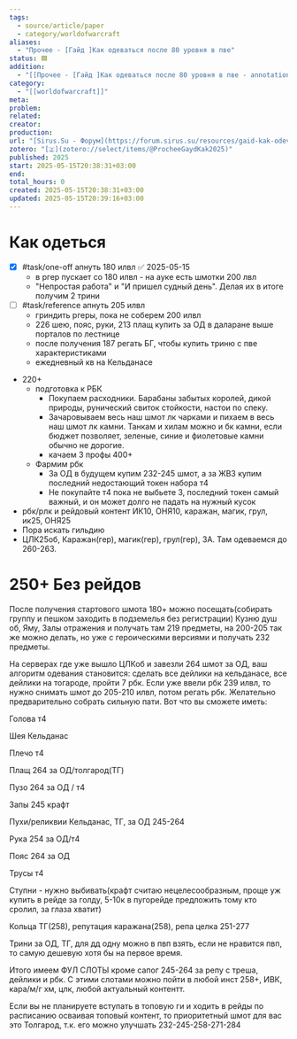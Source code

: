 ```yaml
---
tags:
  - source/article/paper
  - category/worldofwarcraft
aliases:
  - "Прочее - [Гайд ]Как одеваться после 80 уровня в пве"
status: 🟦
addition:
  - "[[Прочее - [Гайд ]Как одеваться после 80 уровня в пве - annotations|🖍]]"
category:
  - "[[worldofwarcraft]]"
meta: 
problem: 
related: 
creator: 
production: 
url: "[Sirus.Su - Форум](https://forum.sirus.su/resources/gaid-kak-odevatsja-posle-80-urovnja-v-pve.234/)"
zotero: "[🇿](zotero://select/items/@ProcheeGaydKak2025)"
published: 2025
start: 2025-05-15T20:38:31+03:00
end: 
total_hours: 0
created: 2025-05-15T20:38:31+03:00
updated: 2025-05-15T20:39:16+03:00
---
```


# Как одеться
- [x] #task/one-off апнуть 180 илвл ✅ 2025-05-15
	- в ргер пускает со 180 илвл - на ауке есть шмотки 200 лвл
	- "Непростая работа" и "И пришел судный день". Делая их в итоге получим 2 трини
- [ ] #task/reference апнуть 205 илвл
	- гриндить ргеры, пока не соберем 200 илвл
	- 226 шею, пояс, руки, 213 плащ купить за ОД в даларане выше порталов по лестнице
	- после получения 187 регать БГ, чтобы купить триню с пве характеристиками
	- ежедневный кв на Кельданасе
- 220+
	- подготовка к РБК
		- Покупаем расходники. Барабаны забытых королей, дикой природы, рунический свиток стойкости, настои по спеку.
		- Зачаровываем весь наш шмот лк чарками и пихаем в весь наш шмот лк камни. Танкам и хилам можно и бк камни, если бюджет позволяет, зеленые, синие и фиолетовые камни обычно не дорогие.
		- качаем 3 профы 400+
	- Фармим рбк
		- За ОД в будущем купим 232-245 шмот, а за ЖВЗ купим последний недостающий токен набора т4
		- Не покупайте т4 пока не выбьете 3, последний токен самый важный, и он может долго не падать на нужный кусок
- рбк/рлк и рейдовый контент ИК10, ОНЯ10, каражан, магик, грул, ик25, ОНЯ25
- Пора искать гильдию
- ЦЛК25об, Каражан(гер), магик(гер), грул(гер), ЗА. Там одеваемся до 260-263.

# 250+ Без рейдов
После получения стартового шмота 180+ можно посещать(собирать группу и пешком заходить в подземелья без регистрации) Кузню душ об, Яму, Залы отражения и получать там 219 предметы, на 200-205 так же можно делать, но уже с героическими версиями и получать 232 предметы.

На серверах где уже вышло ЦЛКоб и завезли 264 шмот за ОД, ваш алгоритм одевания становится: сделать все дейлики на кельданасе, все дейлики на тогароде, пройти 7 рбк. Если уже ввели рбк 239 илвл, то нужно снимать шмот до 205-210 илвл, потом регать рбк. Желательно предварительно собрать сильную пати. Вот что вы сможете иметь:

Голова т4

Шея Кельданас

Плечо т4

Плащ 264 за ОД/толгарод(ТГ)

Пузо 264 за ОД / т4

Запы 245 крафт

Пухи/реликвии Кельданас, ТГ, за ОД 245-264

Рука 254 за ОД/т4

Пояс 264 за ОД

Трусы т4

Ступни - нужно выбивать(крафт считаю нецелесообразным, проще уж купить в рейде за голду, 5-10к в пугорейде предложить тому кто сролил, за глаза хватит)

Кольца ТГ(258), репутация каражана(258), репа целка 251-277

Трини за ОД, ТГ, для дд одну можно в пвп взять, если не нравится пвп, то самую дешевую хотя бы на первое время.

Итого имеем ФУЛ СЛОТЫ кроме сапог 245-264 за репу с треша, дейлики и рбк. С этими слотами можно пойти в любой инст 258+, ИВК, кара/м/г хм, цлк, любой актуальный контентт.

Если вы не планируете вступать в топовую ги и ходить в рейды по расписанию осваивая топовый контент, то приоритетный шмот для вас это Толгарод, т.к. его можно улучшать 232-245-258-271-284
